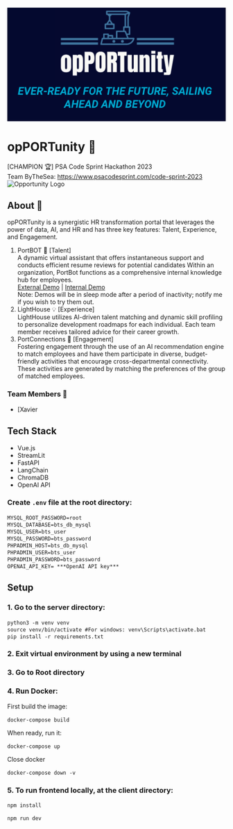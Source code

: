 <p align="center">
  <img width="620" src="public/opportunity-logo.png" alt="Opportunity Logo">
</p>

# opPORTunity :ship:
[CHAMPION :trophy:] PSA Code Sprint Hackathon 2023 <br>
Team ByTheSea: https://www.psacodesprint.com/code-sprint-2023 <br>
 <img width="620" src="public/cert" alt="Opportunity Logo">

## About :blue_book:
opPORTunity is a synergistic HR transformation portal that leverages the power of data, AI, and HR and has three key features: Talent, Experience, and Engagement. 

1. PortBOT :robot: [Talent] <br>
A dynamic virtual assistant that offers instantaneous support and conducts efficient resume reviews for potential candidates Within an organization, PortBot functions as a comprehensive internal knowledge hub for employees. <br>
[External Demo](https://port-bot.streamlit.app/) |
[Internal Demo](https://portbot-int.streamlit.app/) <br>
Note: Demos will be in sleep mode after a period of inactivity; notify me if you wish to try them out.
1. LightHouse 💡 [Experience] <br>
LightHouse utilizes AI-driven talent matching and dynamic skill profiling to personalize development roadmaps for each individual. Each team member receives tailored advice for their career growth.
1. PortConnections 🚢 [Engagement] <br>
Fostering engagement through the use of an AI recommendation engine to match employees and have them participate in diverse, budget-friendly activities that encourage cross-departmental connectivity. These activities are generated by matching the preferences of the group of matched employees.

### Team Members :busts_in_silhouette:

- [Xavier

## Tech Stack
- Vue.js
- StreamLit
- FastAPI
- LangChain
- ChromaDB
- OpenAI API

### Create `.env` file at the root directory:
```
MYSQL_ROOT_PASSWORD=root
MYSQL_DATABASE=bts_db_mysql
MYSQL_USER=bts_user
MYSQL_PASSWORD=bts_password
PHPADMIN_HOST=bts_db_mysql
PHPADMIN_USER=bts_user
PHPADMIN_PASSWORD=bts_password
OPENAI_API_KEY= ***OpenAI API key***
```
## Setup
### 1. Go to the server directory:
```
python3 -m venv venv
source venv/bin/activate #For windows: venv\Scripts\activate.bat
pip install -r requirements.txt
```

### 2. Exit virtual environment by using a new terminal

### 3. Go to Root directory
### 4. Run Docker:
First build the image:
```
docker-compose build
```
When ready, run it:
```
docker-compose up
```
Close docker
```
docker-compose down -v
```

### 5. To run frontend locally, at the client directory:
```
npm install
```
```
npm run dev
```

